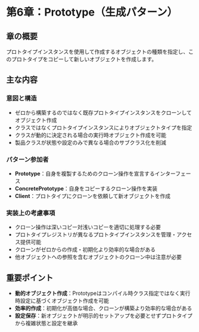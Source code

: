 # 第6章：Prototype（生成パターン）

## 章の概要
プロトタイプインスタンスを使用して作成するオブジェクトの種類を指定し、このプロトタイプをコピーして新しいオブジェクトを作成します。

## 主な内容

### 意図と構造
- ゼロから構築するのではなく既存プロトタイプインスタンスをクローンしてオブジェクト作成
- クラスではなくプロトタイプインスタンスによりオブジェクトタイプを指定
- クラスが動的に決定される場合の実行時オブジェクト作成を可能
- 製品クラスが状態や設定のみで異なる場合のサブクラス化を削減

### パターン参加者
- **Prototype**：自身を複製するためのクローン操作を宣言するインターフェース
- **ConcretePrototype**：自身をコピーするクローン操作を実装
- **Client**：プロトタイプにクローンを依頼して新オブジェクトを作成

### 実装上の考慮事項
- クローン操作は深いコピー対浅いコピーを適切に処理する必要
- プロトタイプレジストリが異なるプロトタイプインスタンスを管理・アクセス提供可能
- クローンがゼロからの作成・初期化より効率的な場合がある
- 他オブジェクトへの参照を含むオブジェクトのクローン中は注意が必要

## 重要ポイント
- **動的オブジェクト作成**：Prototypeはコンパイル時クラス指定ではなく実行時設定に基づくオブジェクト作成を可能
- **効率的作成**：初期化が高価な場合、クローンが構築より効率的な場合がある
- **設定保存**：新オブジェクトが明示的セットアップを必要とせずプロトタイプから複雑状態と設定を継承